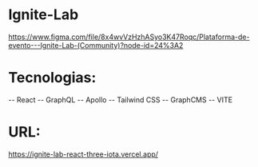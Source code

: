 # Ignite-Lab

https://www.figma.com/file/8x4wvVzHzhASyo3K47Roqc/Plataforma-de-evento---Ignite-Lab-(Community)?node-id=24%3A2

# Tecnologias:

-- React
-- GraphQL
-- Apollo
-- Tailwind CSS
-- GraphCMS
-- VITE

# URL:

https://ignite-lab-react-three-iota.vercel.app/
